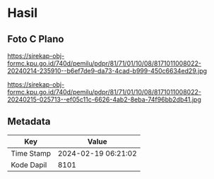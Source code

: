 # Hasil

## Foto C Plano

https://sirekap-obj-formc.kpu.go.id/740d/pemilu/pdpr/81/71/01/10/08/8171011008022-20240214-235910--b6ef7de9-da73-4cad-b999-450c6634ed29.jpg

https://sirekap-obj-formc.kpu.go.id/740d/pemilu/pdpr/81/71/01/10/08/8171011008022-20240215-025713--ef05c11c-6626-4ab2-8eba-74f96bb2db41.jpg


## Metadata

| Key        | Value               |
| ---------- | ------------------- |
| Time Stamp | 2024-02-19 06:21:02 |
| Kode Dapil | 8101                |



